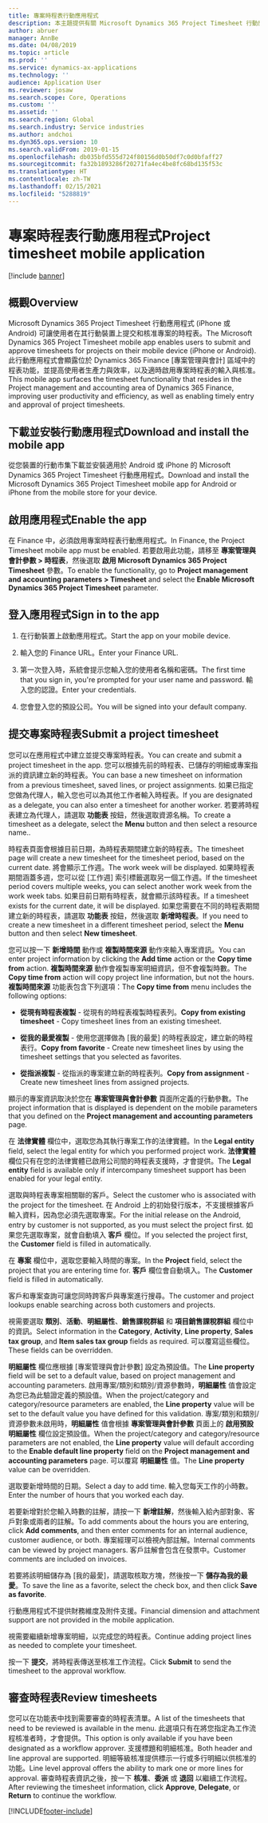```yaml
---
title: 專案時程表行動應用程式
description: 本主題提供有關 Microsoft Dynamics 365 Project Timesheet 行動應用程式的資訊。 專案時程表行動應用程式可讓使用者在其行動裝置上提交和核准專案的時程表。
author: abruer
manager: AnnBe
ms.date: 04/08/2019
ms.topic: article
ms.prod: ''
ms.service: dynamics-ax-applications
ms.technology: ''
audience: Application User
ms.reviewer: josaw
ms.search.scope: Core, Operations
ms.custom: ''
ms.assetid: ''
ms.search.region: Global
ms.search.industry: Service industries
ms.author: andchoi
ms.dyn365.ops.version: 10
ms.search.validFrom: 2019-01-15
ms.openlocfilehash: db035bfd555d724f80156d0b50df7c0d0bfaff27
ms.sourcegitcommit: fa32b1893286f20271fa4ec4be8fc68bd135f53c
ms.translationtype: HT
ms.contentlocale: zh-TW
ms.lasthandoff: 02/15/2021
ms.locfileid: "5288819"
---
```

# <a name="project-timesheet-mobile-application"></a><span data-ttu-id="5307d-104">專案時程表行動應用程式</span><span class="sxs-lookup"><span data-stu-id="5307d-104">Project timesheet mobile application</span></span>

[!include [banner](../includes/banner.md)]

## <a name="overview"></a><span data-ttu-id="5307d-105">概觀</span><span class="sxs-lookup"><span data-stu-id="5307d-105">Overview</span></span>

<span data-ttu-id="5307d-106">Microsoft Dynamics 365 Project Timesheet 行動應用程式 (iPhone 或 Android) 可讓使用者在其行動裝置上提交和核准專案的時程表。</span><span class="sxs-lookup"><span data-stu-id="5307d-106">The Microsoft Dynamics 365 Project Timesheet mobile app enables users to submit and approve timesheets for projects on their mobile device (iPhone or Android).</span></span> <span data-ttu-id="5307d-107">此行動應用程式會顯露位於 Dynamics 365 Finance [專案管理與會計] 區域中的程表功能，並提高使用者生產力與效率，以及適時啟用專案時程表的輸入與核准。</span><span class="sxs-lookup"><span data-stu-id="5307d-107">This mobile app surfaces the timesheet functionality that resides in the Project management and accounting area of Dynamics 365 Finance, improving user productivity and efficiency, as well as enabling timely entry and approval of project timesheets.</span></span>

## <a name="download-and-install-the-mobile-app"></a><span data-ttu-id="5307d-108">下載並安裝行動應用程式</span><span class="sxs-lookup"><span data-stu-id="5307d-108">Download and install the mobile app</span></span>

<span data-ttu-id="5307d-109">從您裝置的行動市集下載並安裝適用於 Android 或 iPhone 的 Microsoft Dynamics 365 Project Timesheet 行動應用程式。</span><span class="sxs-lookup"><span data-stu-id="5307d-109">Download and install the Microsoft Dynamics 365 Project Timesheet mobile app for Android or iPhone from the mobile store for your device.</span></span>

## <a name="enable-the-app"></a><span data-ttu-id="5307d-110">啟用應用程式</span><span class="sxs-lookup"><span data-stu-id="5307d-110">Enable the app</span></span> 

<span data-ttu-id="5307d-111">在 Finance 中，必須啟用專案時程表行動應用程式。</span><span class="sxs-lookup"><span data-stu-id="5307d-111">In Finance, the Project Timesheet mobile app must be enabled.</span></span> <span data-ttu-id="5307d-112">若要啟用此功能，請移至 **專案管理與會計參數 \> 時程表**，然後選取 **啟用 Microsoft Dynamics 365 Project Timesheet** 參數。</span><span class="sxs-lookup"><span data-stu-id="5307d-112">To enable the functionality, go to **Project management and accounting parameters \> Timesheet** and select the **Enable Microsoft Dynamics 365 Project Timesheet** parameter.</span></span>

## <a name="sign-in-to-the-app"></a><span data-ttu-id="5307d-113">登入應用程式</span><span class="sxs-lookup"><span data-stu-id="5307d-113">Sign in to the app</span></span>

1.  <span data-ttu-id="5307d-114">在行動裝置上啟動應用程式。</span><span class="sxs-lookup"><span data-stu-id="5307d-114">Start the app on your mobile device.</span></span>

2.  <span data-ttu-id="5307d-115">輸入您的 Finance URL。</span><span class="sxs-lookup"><span data-stu-id="5307d-115">Enter your Finance URL.</span></span>

3.  <span data-ttu-id="5307d-116">第一次登入時，系統會提示您輸入您的使用者名稱和密碼。</span><span class="sxs-lookup"><span data-stu-id="5307d-116">The first time that you sign in, you're prompted for your user name and password.</span></span> <span data-ttu-id="5307d-117">輸入您的認證。</span><span class="sxs-lookup"><span data-stu-id="5307d-117">Enter your credentials.</span></span>

4.  <span data-ttu-id="5307d-118">您會登入您的預設公司。</span><span class="sxs-lookup"><span data-stu-id="5307d-118">You will be signed into your default company.</span></span>

## <a name="submit-a-project-timesheet"></a><span data-ttu-id="5307d-119">提交專案時程表</span><span class="sxs-lookup"><span data-stu-id="5307d-119">Submit a project timesheet</span></span>

<span data-ttu-id="5307d-120">您可以在應用程式中建立並提交專案時程表。</span><span class="sxs-lookup"><span data-stu-id="5307d-120">You can create and submit a project timesheet in the app.</span></span> <span data-ttu-id="5307d-121">您可以根據先前的時程表、已儲存的明細或專案指派的資訊建立新的時程表。</span><span class="sxs-lookup"><span data-stu-id="5307d-121">You can base a new timesheet on information from a previous timesheet, saved lines, or project assignments.</span></span> <span data-ttu-id="5307d-122">如果已指定您做為代理人，輸入您也可以為其他工作者輸入時程表。</span><span class="sxs-lookup"><span data-stu-id="5307d-122">If you are designated as a delegate, you can also enter a timesheet for another worker.</span></span> <span data-ttu-id="5307d-123">若要將時程表建立為代理人，請選取 **功能表** 按鈕，然後選取資源名稱。</span><span class="sxs-lookup"><span data-stu-id="5307d-123">To create a timesheet as a delegate, select the **Menu** button and then select a resource name..</span></span>

<span data-ttu-id="5307d-124">時程表頁面會根據目前日期，為時程表期間建立新的時程表。</span><span class="sxs-lookup"><span data-stu-id="5307d-124">The timesheet page will create a new timesheet for the timesheet period, based on the current date.</span></span> <span data-ttu-id="5307d-125">將會顯示工作週。</span><span class="sxs-lookup"><span data-stu-id="5307d-125">The work week will be displayed.</span></span> <span data-ttu-id="5307d-126">如果時程表期間涵蓋多週，您可以從 [工作週] 索引標籤選取另一個工作週。</span><span class="sxs-lookup"><span data-stu-id="5307d-126">If the timesheet period covers multiple weeks, you can select another work week from the work week tabs.</span></span>
<span data-ttu-id="5307d-127">如果目前日期有時程表，就會顯示該時程表。</span><span class="sxs-lookup"><span data-stu-id="5307d-127">If a timesheet exists for the current date, it will be displayed.</span></span> <span data-ttu-id="5307d-128">如果您需要在不同的時程表期間建立新的時程表，請選取 **功能表** 按鈕，然後選取 **新增時程表**。</span><span class="sxs-lookup"><span data-stu-id="5307d-128">If you need to create a new timesheet in a different timesheet period, select the **Menu** button and then select **New timesheet**.</span></span>

<span data-ttu-id="5307d-129">您可以按一下 **新增時間** 動作或 **複製時間來源** 動作來輸入專案資訊。</span><span class="sxs-lookup"><span data-stu-id="5307d-129">You can enter project information by clicking the **Add time** action or the **Copy time from** action.</span></span> <span data-ttu-id="5307d-130">**複製時間來源** 動作會複製專案明細資訊，但不會複製時數。</span><span class="sxs-lookup"><span data-stu-id="5307d-130">The **Copy time from** action will copy project line information, but not the hours.</span></span> <span data-ttu-id="5307d-131">**複製時間來源** 功能表包含下列選項：</span><span class="sxs-lookup"><span data-stu-id="5307d-131">The **Copy time from** menu includes the following options:</span></span>

- <span data-ttu-id="5307d-132">**從現有時程表複製** - 從現有的時程表複製時程表列。</span><span class="sxs-lookup"><span data-stu-id="5307d-132">**Copy from existing timesheet** - Copy timesheet lines from an existing timesheet.</span></span>

- <span data-ttu-id="5307d-133">**從我的最愛複製** - 使用您選擇做為 [我的最愛] 的時程表設定，建立新的時程表行。</span><span class="sxs-lookup"><span data-stu-id="5307d-133">**Copy from favorite** - Create new timesheet lines by using the timesheet settings that you selected as favorites.</span></span>

- <span data-ttu-id="5307d-134">**從指派複製** - 從指派的專案建立新的時程表列。</span><span class="sxs-lookup"><span data-stu-id="5307d-134">**Copy from assignment** - Create new timesheet lines from assigned projects.</span></span>

<span data-ttu-id="5307d-135">顯示的專案資訊取決於您在 **專案管理與會計參數** 頁面所定義的行動參數。</span><span class="sxs-lookup"><span data-stu-id="5307d-135">The project information that is displayed is dependent on the mobile parameters that you defined on the **Project management and accounting parameters** page.</span></span>

<span data-ttu-id="5307d-136">在 **法律實體** 欄位中，選取您為其執行專案工作的法律實體。</span><span class="sxs-lookup"><span data-stu-id="5307d-136">In the **Legal entity** field, select the legal entity for which you performed project work.</span></span> <span data-ttu-id="5307d-137">**法律實體** 欄位只有在您的法律實體已啟用公司間的時程表支援時，才會提供。</span><span class="sxs-lookup"><span data-stu-id="5307d-137">The **Legal entity** field is available only if intercompany timesheet support has been enabled for your legal entity.</span></span>

<span data-ttu-id="5307d-138">選取與時程表專案相關聯的客戶。</span><span class="sxs-lookup"><span data-stu-id="5307d-138">Select the customer who is associated with the project for the timesheet.</span></span> <span data-ttu-id="5307d-139">在 Android 上的初始發行版本，不支援根據客戶輸入資料，因為您必須先選取專案。</span><span class="sxs-lookup"><span data-stu-id="5307d-139">For the initial release on the Android, entry by customer is not supported, as you must select the project first.</span></span> <span data-ttu-id="5307d-140">如果您先選取專案，就會自動填入 **客戶** 欄位。</span><span class="sxs-lookup"><span data-stu-id="5307d-140">If you selected the project first, the **Customer** field is filled in automatically.</span></span>

<span data-ttu-id="5307d-141">在 **專案** 欄位中，選取您要輸入時間的專案。</span><span class="sxs-lookup"><span data-stu-id="5307d-141">In the **Project** field, select the project that you are entering time for.</span></span> <span data-ttu-id="5307d-142">**客戶** 欄位會自動填入。</span><span class="sxs-lookup"><span data-stu-id="5307d-142">The **Customer** field is filled in automatically.</span></span>

<span data-ttu-id="5307d-143">客戶和專案查詢可讓您同時跨客戶與專案進行搜尋。</span><span class="sxs-lookup"><span data-stu-id="5307d-143">The customer and project lookups enable searching across both customers and projects.</span></span>

<span data-ttu-id="5307d-144">視需要選取 **類別**、**活動**、**明細屬性**、**銷售課稅群組** 和 **項目銷售課稅群組** 欄位中的資訊。</span><span class="sxs-lookup"><span data-stu-id="5307d-144">Select information in the **Category**, **Activity**, **Line property**, **Sales tax group**, and **Item sales tax group** fields as required.</span></span> <span data-ttu-id="5307d-145">可以覆寫這些欄位。</span><span class="sxs-lookup"><span data-stu-id="5307d-145">These fields can be overridden.</span></span>

<span data-ttu-id="5307d-146">**明細屬性** 欄位應根據 [專案管理與會計參數] 設定為預設值。</span><span class="sxs-lookup"><span data-stu-id="5307d-146">The **Line property** field will be set to a default value, based on project management and accounting parameters.</span></span> <span data-ttu-id="5307d-147">啟用專案/類別和類別/資源參數時，**明細屬性** 值會設定為您已為此驗證定義的預設值。</span><span class="sxs-lookup"><span data-stu-id="5307d-147">When the project/category and category/resource parameters are enabled, the **Line property** value will be set to the default value you have defined for this validation.</span></span> <span data-ttu-id="5307d-148">專案/類別和類別/資源參數未啟用時，**明細屬性** 值會根據 **專案管理與會計參數** 頁面上的 **啟用預設明細屬性** 欄位設定預設值。</span><span class="sxs-lookup"><span data-stu-id="5307d-148">When the project/category and category/resource parameters are not enabled, the **Line property** value will default according to the **Enable default line property** field on the **Project management and accounting parameters** page.</span></span> <span data-ttu-id="5307d-149">可以覆寫 **明細屬性** 值。</span><span class="sxs-lookup"><span data-stu-id="5307d-149">The **Line property** value can be overridden.</span></span>

<span data-ttu-id="5307d-150">選取要新增時間的日期。</span><span class="sxs-lookup"><span data-stu-id="5307d-150">Select a day to add time.</span></span> <span data-ttu-id="5307d-151">輸入您每天工作的小時數。</span><span class="sxs-lookup"><span data-stu-id="5307d-151">Enter the number of hours that you worked each day.</span></span>

<span data-ttu-id="5307d-152">若要新增對於您輸入時數的註解，請按一下 **新增註解**，然後輸入給內部對象、客戶對象或兩者的註解。</span><span class="sxs-lookup"><span data-stu-id="5307d-152">To add comments about the hours you are entering, click **Add comments**, and then enter comments for an internal audience, customer audience, or both.</span></span>
<span data-ttu-id="5307d-153">專案經理可以檢視內部註解。</span><span class="sxs-lookup"><span data-stu-id="5307d-153">Internal comments can be viewed by project managers.</span></span> <span data-ttu-id="5307d-154">客戶註解會包含在發票中。</span><span class="sxs-lookup"><span data-stu-id="5307d-154">Customer comments are included on invoices.</span></span>

<span data-ttu-id="5307d-155">若要將該明細儲存為 [我的最愛]，請選取核取方塊，然後按一下 **儲存為我的最愛**。</span><span class="sxs-lookup"><span data-stu-id="5307d-155">To save the line as a favorite, select the check box, and then click **Save as favorite**.</span></span>

<span data-ttu-id="5307d-156">行動應用程式不提供財務維度及附件支援。</span><span class="sxs-lookup"><span data-stu-id="5307d-156">Financial dimension and attachment support are not provided in the mobile application.</span></span>

<span data-ttu-id="5307d-157">視需要繼續新增專案明細，以完成您的時程表。</span><span class="sxs-lookup"><span data-stu-id="5307d-157">Continue adding project lines as needed to complete your timesheet.</span></span>

<span data-ttu-id="5307d-158">按一下 **提交**，將時程表傳送至核准工作流程。</span><span class="sxs-lookup"><span data-stu-id="5307d-158">Click **Submit** to send the timesheet to the approval workflow.</span></span>

## <a name="review-timesheets"></a><span data-ttu-id="5307d-159">審查時程表</span><span class="sxs-lookup"><span data-stu-id="5307d-159">Review timesheets</span></span>

<span data-ttu-id="5307d-160">您可以在功能表中找到需要審查的時程表清單。</span><span class="sxs-lookup"><span data-stu-id="5307d-160">A list of the timesheets that need to be reviewed is available in the menu.</span></span> <span data-ttu-id="5307d-161">此選項只有在將您指定為工作流程核准者時，才會提供。</span><span class="sxs-lookup"><span data-stu-id="5307d-161">This option is only available if you have been designated as a workflow approver.</span></span> <span data-ttu-id="5307d-162">支援標題和明細核准。</span><span class="sxs-lookup"><span data-stu-id="5307d-162">Both header and line approval are supported.</span></span> <span data-ttu-id="5307d-163">明細等級核准提供標示一行或多行明細以供核准的功能。</span><span class="sxs-lookup"><span data-stu-id="5307d-163">Line level approval offers the ability to mark one or more lines for approval.</span></span> <span data-ttu-id="5307d-164">審查時程表資訊之後，按一下 **核准**、**委派** 或 **退回** 以繼續工作流程。</span><span class="sxs-lookup"><span data-stu-id="5307d-164">After reviewing the timesheet information, click **Approve**, **Delegate**, or **Return** to continue the workflow.</span></span>


[!INCLUDE[footer-include](../includes/footer-banner.md)]